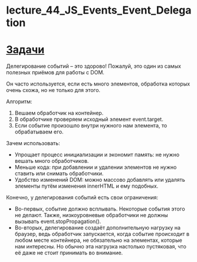# lecture_44_JS_Events_Event_Delegation  
#  [Задачи ](https://github.com/schoolteacherMP/lecture_42_JS_Events_Event_Delegation/blob/main/tasks.md)  

Делегирование событий – это здорово! Пожалуй, это один из самых полезных приёмов для работы с DOM.  

Он часто используется, если есть много элементов, обработка которых очень схожа, но не только для этого.  

Алгоритм:  
1. Вешаем обработчик на контейнер.  
2. В обработчике проверяем исходный элемент event.target.  
3. Если событие произошло внутри нужного нам элемента, то обрабатываем его.  

Зачем использовать:  
- Упрощает процесс инициализации и экономит память: не нужно вешать много обработчиков.  
- Меньше кода: при добавлении и удалении элементов не нужно ставить или снимать обработчики.  
- Удобство изменений DOM: можно массово добавлять или удалять элементы путём изменения innerHTML и ему подобных.  

Конечно, у делегирования событий есть свои ограничения:  
-  Во-первых, событие должно всплывать. Некоторые события этого не делают. Также, низкоуровневые обработчики не должны вызывать event.stopPropagation().  
-  Во-вторых, делегирование создаёт дополнительную нагрузку на браузер, ведь обработчик запускается, когда событие происходит в любом месте контейнера, не обязательно на элементах, которые нам интересны. Но обычно эта нагрузка настолько пустяковая, что её даже не стоит принимать во внимание.  
